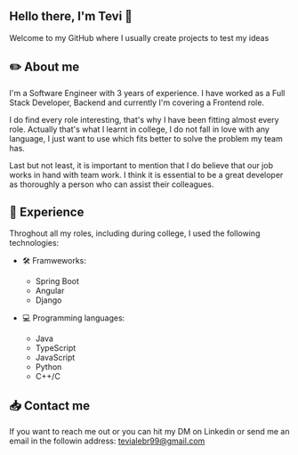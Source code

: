 ## Hello there, I'm Tevi 👋
Welcome to my GitHub where I usually create projects to test my ideas


## :pencil2: About me
I'm a Software Engineer with 3 years of experience. I have worked as a Full Stack Developer, Backend and currently I'm covering a Frontend role. 

I do find every role interesting, that's why I have been fitting almost every role. Actually that's what I learnt in college, I do not fall in love with any language, I just want to use which fits better to solve the problem my team has.

Last but not least, it is important to mention that I do believe that our job works in hand with team work. I think it is essential to be a great developer as thoroughly a person who can assist their colleagues.


## :briefcase: Experience
Throghout all my roles, including during college, I used the following technologies:
- 🛠️ Framweworks:
  - Spring Boot
  - Angular
  - Django
    
- :computer: Programming languages:
  - Java
  - TypeScript
  - JavaScript
  - Python
  - C++/C

## :inbox_tray: Contact me
If you want to reach me out or you can hit my DM on Linkedin or send me an email in the followin address: tevialebr99@gmail.com


<!--
**TeviBR99/TeviBR99** is a ✨ _special_ ✨ repository because its `README.md` (this file) appears on your GitHub profile.

Here are some ideas to get you started:

- 🔭 I’m currently working on ...
- 🌱 I’m currently learning ...
- 👯 I’m looking to collaborate on ...
- 🤔 I’m looking for help with ...
- 💬 Ask me about ...
- 📫 How to reach me: ...
- 😄 Pronouns: ...
- ⚡ Fun fact: ...
-->
